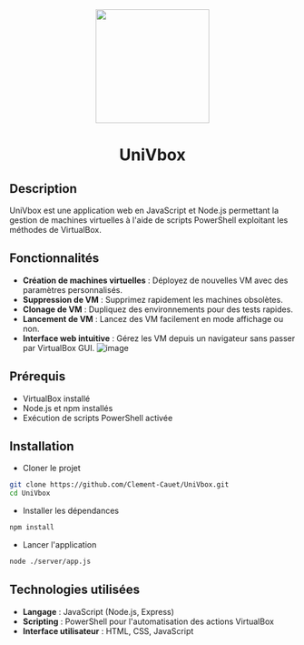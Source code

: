<div align="center">
 <img src="https://github.com/user-attachments/assets/679388be-6290-40c6-87f0-8f9ea3e4c2bf" width="200px">
 <h1>UniVbox</h1>
</div>

## Description
UniVbox est une application web en JavaScript et Node.js permettant la gestion de machines virtuelles à l'aide de scripts PowerShell exploitant les méthodes de VirtualBox.

## Fonctionnalités
- **Création de machines virtuelles** : Déployez de nouvelles VM avec des paramètres personnalisés.
- **Suppression de VM** : Supprimez rapidement les machines obsolètes.
- **Clonage de VM** : Dupliquez des environnements pour des tests rapides.
- **Lancement de VM** : Lancez des VM facilement en mode affichage ou non.
- **Interface web intuitive** : Gérez les VM depuis un navigateur sans passer par VirtualBox GUI.
![image](https://github.com/user-attachments/assets/610f21ab-d3e5-4348-8cbc-7d7e3d725134)

## Prérequis
- VirtualBox installé
- Node.js et npm installés
- Exécution de scripts PowerShell activée

## Installation
- Cloner le projet
```bash
git clone https://github.com/Clement-Cauet/UniVbox.git
cd UniVbox
```
- Installer les dépendances
 ```bash
npm install
```
- Lancer l'application
```bash
node ./server/app.js
```

## Technologies utilisées
- **Langage** : JavaScript (Node.js, Express)
- **Scripting** : PowerShell pour l'automatisation des actions VirtualBox
- **Interface utilisateur** : HTML, CSS, JavaScript
